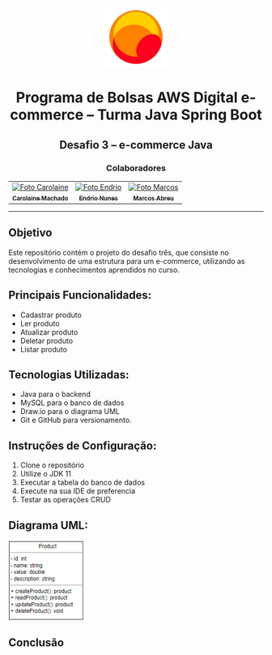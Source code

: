 
<div align="center">
<img src="./assets/logo.png" alt="Logo UOL" width="120px" height="120px">
</div>
 
<div align="center">
<h1>Programa de Bolsas AWS Digital e-commerce –
Turma Java Spring Boot</h1>
</div>
 
<div align="center">
<h2>Desafio 3 – e-commerce Java</h2>
<h3>Colaboradores</h3>
</div>
 
<div align="center">
<table>
<tr>
<td align="center">
<a href="https://www.linkedin.com/in/carolaine-machado-a8395a161/">
<img src="https://avatars.githubusercontent.com/u/115194896?v=4" width="100px;" alt="Foto Carolaine"/><br>
<sub><b>Carolaine Machado</b></sub>
</a>
<td align="center">
<a href="https://www.linkedin.com/in/endrio-alberton/">
<img src="https://media.licdn.com/dms/image/D4D03AQE9nX6Kkd1k-w/profile-displayphoto-shrink_800_800/0/1679159763521?e=1712188800&v=beta&t=g3Uh1-QTnrXzjYWRwAZtED_WLXF9okI8-6vzhfCXB-M" width="100px;" alt="Foto Endrio"/><br>
<sub><b>Endrio Nunes</b></sub>
</a>
</td>
</td>
<td align="center">
<a href="https://www.linkedin.com/in/marcos-abreu-725566206">
<img src="https://avatars.githubusercontent.com/u/63922981?v=4" width="100px;" alt="Foto Marcos"/><br>
<sub><b>Marcos Abreu</b></sub>
</a>
</td>
</tr>
</table>
</div>
 
---

 
<a id="ancora1"></a>
 
#### <h2>Objetivo</h2>
  Este repositório contém o projeto do desafio três, que consiste no desenvolvimento de uma estrutura para um e-commerce, utilizando as tecnologias e conhecimentos aprendidos no curso. 
 
#### <h2>Principais Funcionalidades:</h2>
  - Cadastrar produto
  - Ler produto
  - Atualizar produto
  - Deletar produto 
  - Listar produto

#### <h2>Tecnologias Utilizadas:</h2>
  - Java para o backend
  - MySQL para o banco de dados
  - Draw.io para o diagrama UML
  - Git e GitHub para versionamento.
 
#### <h2>Instruções de Configuração:</h2>
  1. Clone o repositório
  2. Utilize o JDK 11
  3. Executar a tabela do banco de dados
  4. Execute na sua IDE de preferencia
  5. Testar as operações CRUD

#### <h2>Diagrama UML:</h2>
  <div align="left">
  <img align="center" alt="diagramaUML" height="160" width="150" src="assets/diagramaUML.PNG">
  </div>
 
## <h2>Conclusão</h2>

